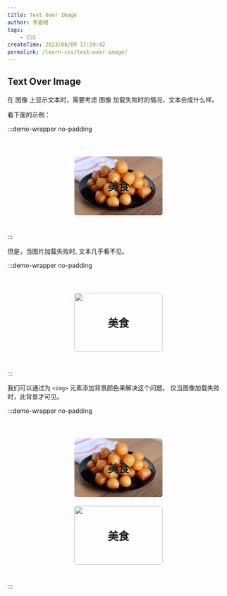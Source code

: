 ```yaml
---
title: Text Over Image
author: 李嘉明
tags:
    - CSS
createTime: 2023/08/09 17:59:42
permalink: /learn-css/text-over-image/
---
```


## Text Over Image

在 图像 上显示文本时，需要考虑 图像 加载失败时的情况，文本会成什么样。

看下面的示例：

<style>
.image-wrapper-113 {
  background-color: var(--vp-c-bg);
  padding: 20px;
}
.image-cover-113 {
  position: relative;
  width: 200px;
  height: 133px;
  overflow: hidden;
  border-radius: 5px;
  margin: 20px auto;
}
.image-cover-113 img {
  width: 200px;
  height: 133px;
  object-fit: cover;
}

.image-cover-113 img.bg {
  background-color: var(--vp-c-gray-1);
}

.image-cover-113 p {
  position: absolute;
  top: 50%;
  left: 50%;
  transform: translate(-50%, -50%);
  margin: 0;
  color: var(--vp-c-bg);
  font-size: 24px;
  font-weight: bold;
  text-shadow: var(--vp-shadow-1);
}
</style>

:::demo-wrapper no-padding

<div class="image-wrapper-113">
<div class="image-cover-113">
  <img src="/images/learn-css/ratio.png" alt="">
  <p>美食</p>
</div>
</div>
:::

但是，当图片加载失败时, 文本几乎看不见。

:::demo-wrapper no-padding

<div class="image-wrapper-113">
<div class="image-cover-113">
  <img src="" alt="">
  <p>美食</p>
</div>
</div>
:::

我们可以通过为 `<img>` 元素添加背景颜色来解决这个问题。
仅当图像加载失败时，此背景才可见。

:::demo-wrapper no-padding

<div class="image-wrapper-113">
<div class="image-cover-113">
  <img src="/images/learn-css/ratio.png" alt="">
  <p>美食</p>
</div>

<div class="image-cover-113">
  <img src="" class="bg" alt="">
  <p>美食</p>
</div>
</div>
:::
